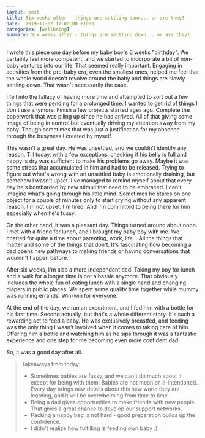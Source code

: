 ```yaml
---
layout: post
title: Six weeks after - things are settling down... or are they?
date:  2019-11-02 17:00:00 +1000
categories: [wellbeing]
summary: Six weeks after - things are settling down... or are they?
---
```


I wrote this piece one day before my baby boy's 6 weeks "birthday". We certainly feel more competent, and we started to incorporate a bit of non-baby ventures into our life. That seemed really important. Engaging in activities from the pre-baby era, even the smallest ones, helped me feel that the whole world doesn't revolve around the baby and things are slowly settling down. That wasn't necessarily the case.

I fell into the fallacy of having more time and attempted to sort out a few things that were pending for a prolonged time. I wanted to get rid of things I don't use anymore. Finish a few projects started ages ago. Complete the paperwork that was piling up since he had arrived. All of that giving some image of being in control but eventually driving my attention away from my baby. Though sometimes that was just a justification for my absence through the busyness I created by myself.

This wasn't a great day. He was unsettled, and we couldn't identify any reason. Till today, with a few exceptions, checking if his belly is full and nappy is dry was sufficient to make his problems go away. Maybe it was some stress that accumulated in him and had to be released. Trying to figure out what's wrong with an unsettled baby is emotionally draining, but somehow I wasn't upset. I've managed to remind myself about that every day he's bombarded by new stimuli that need to be embraced. I can't imagine what's going through his little mind. Sometimes he stares on one object for a couple of minutes only to start crying without any apparent reason. I'm not upset, I'm tired. And I'm committed to being there for him especially when he's fussy.

On the other hand, it was a pleasant day. Things turned around about noon. I met with a friend for lunch, and I brought my baby boy with me. We chatted for quite a time about parenting, work, life... All the things that matter and some of the things that don't. It's fascinating how becoming a dad opens new pathways to making friends or having conversations that wouldn't happen before.

After six weeks, I'm also a more independent dad. Taking my boy for lunch and a walk for a longer time is not a hassle anymore. That obviously includes the whole fun of eating lunch with a single hand and changing diapers in public places. We spent some quality time together while mummy was running errands. Win-win for everyone.

At the end of the day, we ran an experiment, and I fed him with a bottle for his first time. Second actually, but that's a whole different story. It's such a rewarding act to feed a baby. He was exclusively breastfed, and feeding was the only thing I wasn't involved when it comes to taking care of him. Offering him a bottle and watching him as he sips through it was a fantastic experience and one step for me becoming even more confident dad.

So, it was a good day after all.

> Takeaways from today:
>
> * Sometimes babies are fussy, and we can't do much about it except for being with them. Babies are not mean or ill-intentioned. Every day brings new details about this new world they are learning, and it will be overwhelming from time to time.
> * Being a dad gives opportunities to make friends with new people. That gives a great chance to develop our support networks.
> * Packing a nappy bag is not hard - good preparation builds up the confidence.
> * I didn't realize how fulfilling is feeding own baby :)
